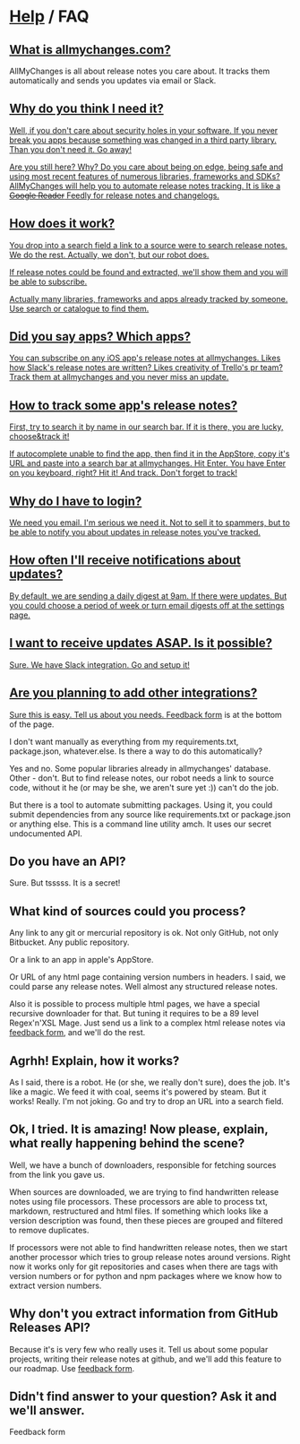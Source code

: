 [Help](..) / FAQ
=================

<a class="anchor" href="#what-is-allmychanges" name="what-is-allmychanges">What is allmychanges.com?</a>
-------------------------

AllMyChanges is all about release notes you care about. It tracks them automatically and sends you updates via email or Slack.

<a class="anchor" href="#why-do-i-need-it" name="why-do-i-need-it">Why do you think I need it?
---------------------------

Well, if you don't care about security holes in your software. If you never break you apps because something
was changed in a third party library. Than you don't need it. Go away!

Are you still here? Why? Do you care about being on edge, being safe and using most recent features of numerous libraries, frameworks and SDKs? AllMyChanges will help you to automate release notes tracking. It is like a <strike>Google Reader</strike> Feedly for release notes and changelogs.

How does it work?
-----------------

You drop into a search field a link to a source were to search release notes. We do the rest. Actually, we don't, but our robot does.

If release notes could be found and extracted, we'll show them and you will be able to subscribe.

Actually many libraries, frameworks and apps already tracked by someone. Use search or catalogue to find them.

Did you say apps? Which apps?
-----------------------------

You can subscribe on any iOS app's release notes at allmychanges. Likes how Slack's release notes are written? Likes creativity of Trello's pr team? Track them at allmychanges and you never miss an update.

How to track some app's release notes?
--------------------------------------

First, try to search it by name in our search bar. If it is there, you are lucky, choose&track it!

If autocomplete unable to find the app, then find it in the AppStore, copy it's URL and paste into a search bar at allmychanges. Hit Enter. You have Enter on you keyboard, right? Hit it! And track. Don't forget to track!

Why do I have to login?
-----------------------

We need you email. I'm serious we need it. Not to sell it to spammers, but to be able to notify you about updates in release notes you've tracked.

How often I'll receive notifications about updates?
----------------------------------------------------

By default, we are sending a daily digest at 9am. If there were updates. But you could choose a period of week or turn email digests off at the settings page.

I want to receive updates ASAP. Is it possible?
-----------------------------------------------

Sure. We have Slack integration. Go and setup it!

Are you planning to add other integrations?
-------------------------------------------

Sure this is easy. Tell us about you needs. <a href="#feedback">Feedback form</a> is at the bottom of the page.

I don't want manually as everything from my requirements.txt, package.json, whatever.else. Is there a way to do this automatically?

Yes and no. Some popular libraries already in allmychanges' database. Other - don't. But to find release notes, our robot needs a link to source code, without it he (or may be she, we aren't sure yet :)) can't do the job.

But there is a tool to automate submitting packages. Using it, you could submit dependencies from any source like requirements.txt or package.json or anything else. This is a command line utility amch. It uses our secret undocumented API.

Do you have an API?
-------------------

Sure. But tsssss. It is a secret!

What kind of sources could you process?
---------------------------------------

Any link to any git or mercurial repository is ok. Not only GitHub, not only Bitbucket. Any public repository.

Or a link to an app in apple's AppStore.

Or URL of any html page containing version numbers in headers. I said, we could parse any release notes. Well almost any structured release notes.

Also it is possible to process multiple html pages, we have a special recursive downloader for that. But tuning it requires to be a 89 level Regex'n'XSL Mage. Just send us a link to a complex html release notes via <a href="#feedback">feedback form</a>, and we'll do the rest.

Agrhh! Explain, how it works?
-------------------------------------------------

As I said, there is a robot. He (or she, we really don't sure), does the job. It's like a magic. We feed it with coal, seems it's powered by steam. But it works! Really. I'm not joking. Go and try to drop an URL into a search field.

Ok, I tried. It is amazing! Now please, explain, what really happening behind the scene?
-------------------------------------------------------------------------------------------

Well, we have a bunch of downloaders, responsible for fetching sources from the link you gave us.

When sources are downloaded, we are trying to find handwritten release notes using file processors. These processors are able to process txt, markdown, restructured and html files. If something which looks like a version description was found, then these pieces are grouped and filtered to remove duplicates.

If processors were not able to find handwritten release notes, then we start another processor which tries to group release notes around versions. Right now it works only for git repositories and cases when there are tags with version numbers or for python and npm packages where we know how to extract version numbers.

Why don't you extract information from GitHub Releases API?
-----------------------------------------------------

Because it's is very few who really uses it. Tell us about some popular projects, writing their release notes at github, and we'll add this feature to our roadmap. Use <a href="#feedback">feedback form</a>.


<a name="feedback"></a>
Didn't find answer to your question? Ask it and we'll answer.
-------------------------------------------------------------

<div class="feedback-form-container" data-page="faq">Feedback form</div>

